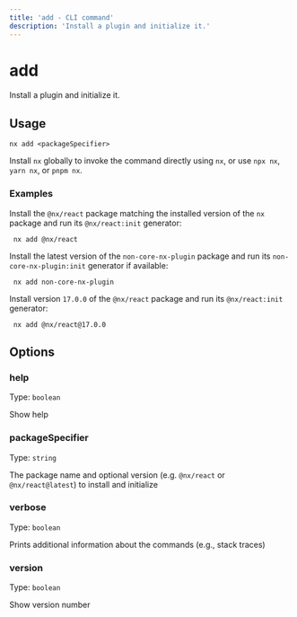 ```yaml
---
title: 'add - CLI command'
description: 'Install a plugin and initialize it.'
---
```


# add

Install a plugin and initialize it.

## Usage

```shell
nx add <packageSpecifier>
```

Install `nx` globally to invoke the command directly using `nx`, or use `npx nx`, `yarn nx`, or `pnpm nx`.

### Examples

Install the `@nx/react` package matching the installed version of the `nx` package and run its `@nx/react:init` generator:

```shell
 nx add @nx/react
```

Install the latest version of the `non-core-nx-plugin` package and run its `non-core-nx-plugin:init` generator if available:

```shell
 nx add non-core-nx-plugin
```

Install version `17.0.0` of the `@nx/react` package and run its `@nx/react:init` generator:

```shell
 nx add @nx/react@17.0.0
```

## Options

### help

Type: `boolean`

Show help

### packageSpecifier

Type: `string`

The package name and optional version (e.g. `@nx/react` or `@nx/react@latest`) to install and initialize

### verbose

Type: `boolean`

Prints additional information about the commands (e.g., stack traces)

### version

Type: `boolean`

Show version number
